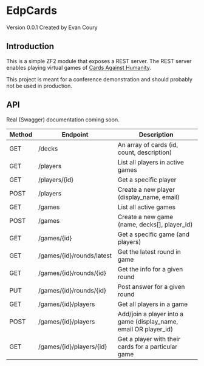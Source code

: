 # EdpCards

Version 0.0.1 Created by Evan Coury

## Introduction

This is a simple ZF2 module that exposes a REST server. The REST server enables
playing virtual games of [Cards Against
Humanity](http://www.cardsagainsthumanity.com/).

This project is meant for a conference demonstration and should probably not be
used in production.

## API

Real (Swagger) documentation coming soon.

| Method | Endpoint                  | Description
| ------ | ------------------------- | -------------------------------
| GET    | /decks                    | An array of cards (id, count, description)
| GET    | /players                  | List all players in active games
| GET    | /players/{id}             | Get a specific player
| POST   | /players                  | Create a new player (display\_name, email)
| GET    | /games                    | List all active games
| POST   | /games                    | Create a new game (name, decks[], player\_id)
| GET    | /games/{id}               | Get a specific game (and players)
| GET    | /games/{id}/rounds/latest | Get the latest round in game
| GET    | /games/{id}/rounds/{id}   | Get the info for a given round
| PUT    | /games/{id}/rounds/{id}   | Post answer for a given round
| GET    | /games/{id}/players       | Get all players in a game
| POST   | /games/{id}/players       | Add/join a player into a game (display\_name, email OR player\_id)
| GET    | /games/{id}/players/{id}  | Get a player with their cards for a particular game
